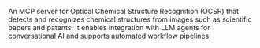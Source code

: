 An MCP server for Optical Chemical Structure Recognition (OCSR) that detects and recognizes chemical structures from images such as scientific papers and patents. It enables integration with LLM agents for conversational AI and supports automated workflow pipelines. 
